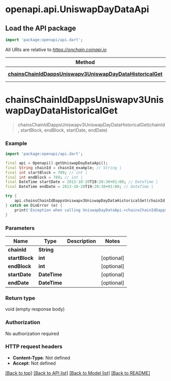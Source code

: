 # openapi.api.UniswapDayDataApi

## Load the API package
```dart
import 'package:openapi/api.dart';
```

All URIs are relative to *https://onchain.coinapi.io*

Method | HTTP request | Description
------------- | ------------- | -------------
[**chainsChainIdDappsUniswapv3UniswapDayDataHistoricalGet**](UniswapDayDataApi.md#chainschainiddappsuniswapv3uniswapdaydatahistoricalget) | **GET** /chains/{chain_id}/dapps/uniswapv3/uniswapDayData/historical | 


# **chainsChainIdDappsUniswapv3UniswapDayDataHistoricalGet**
> chainsChainIdDappsUniswapv3UniswapDayDataHistoricalGet(chainId, startBlock, endBlock, startDate, endDate)



### Example
```dart
import 'package:openapi/api.dart';

final api = Openapi().getUniswapDayDataApi();
final String chainId = chainId_example; // String | 
final int startBlock = 789; // int | 
final int endBlock = 789; // int | 
final DateTime startDate = 2013-10-20T19:20:30+01:00; // DateTime | 
final DateTime endDate = 2013-10-20T19:20:30+01:00; // DateTime | 

try {
    api.chainsChainIdDappsUniswapv3UniswapDayDataHistoricalGet(chainId, startBlock, endBlock, startDate, endDate);
} catch on DioError (e) {
    print('Exception when calling UniswapDayDataApi->chainsChainIdDappsUniswapv3UniswapDayDataHistoricalGet: $e\n');
}
```

### Parameters

Name | Type | Description  | Notes
------------- | ------------- | ------------- | -------------
 **chainId** | **String**|  | 
 **startBlock** | **int**|  | [optional] 
 **endBlock** | **int**|  | [optional] 
 **startDate** | **DateTime**|  | [optional] 
 **endDate** | **DateTime**|  | [optional] 

### Return type

void (empty response body)

### Authorization

No authorization required

### HTTP request headers

 - **Content-Type**: Not defined
 - **Accept**: Not defined

[[Back to top]](#) [[Back to API list]](../README.md#documentation-for-api-endpoints) [[Back to Model list]](../README.md#documentation-for-models) [[Back to README]](../README.md)

